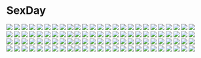 # SexDay
![](https://konachan.com/jpeg/cf318ed6ea15a5f1d3c47c2cfa3ca8e4/Konachan.com%20-%20163085%202girls%20blue_hair%20blush%20bou_shaku%20bow%20dress%20gray_hair%20hat%20izayoi_sakuya%20maid%20petals%20red_eyes%20short_hair%20shoujo_ai%20touhou%20valentine%20vampire%20wings.jpg)
![](https://konachan.com/image/7e38b98335666538f195e657543f504e/Konachan.com%20-%209105%20shakugan_no_shana%20shana.jpg)
![](https://konachan.com/image/e177df79e82ce26fc5173cf4978e1621/Konachan.com%20-%20247841%202girls%20hc%20original%20pixiv_fantasia%20tagme_%28character%29.jpg)
![](https://konachan.com/image/b29692d0d22425cb5af6cdbf2e077b63/Konachan.com%20-%20267510%20animal_ears%20ass%20brown_hair%20doggirl%20kneehighs%20loli%20original%20panties%20ponytail%20short_hair%20tachimi_%28basue%29%20tail%20thighhighs%20underwear.jpg)
![](https://konachan.com/jpeg/18f0a243bcd6b582f5fb79fb07976e1f/Konachan.com%20-%20127139%20barefoot%20bicycle%20dress%20dualscreen%20gloves%20goggles%20hat%20hizumi%20katana%20loli%20long_hair%20male%20ponytail%20ribbons%20short_hair%20sword%20vampire%20weapon%20white.jpg)
![](https://konachan.com/image/dcbed19f3bfa8a555beeae5515b30fea/Konachan.com%20-%20104084%20akemi_homura%20black_hair%20long_hair%20mahou_shoujo_madoka_magica%20pantyhose%20red%20walpurgis_no_yoru.jpg)
![](https://konachan.com/image/66504c21c2b761c806359403839500c8/Konachan.com%20-%20303649%202girls%20bed%20garter%20mmmmmkun%20original%20panties%20stockings%20topless%20underwear.jpg)
![](https://konachan.com/image/2ee23ae9134b298d263bbc0a5681c03e/Konachan.com%20-%2035024%202girls%20blue_hair%20breast_grab%20breasts%20brown_eyes%20brown_hair%20galge.com%20kimono%20logo%20nipples%20open_shirt%20red_eyes%20tagme%20topless%20undressing%20yuri.jpg)
![](https://konachan.com/jpeg/5c33eeaee161bf865822db40a7085979/Konachan.com%20-%20277790%202girls%20animal_ears%20apron%20aqua_eyes%20black_hair%20blush%20cat_smile%20catgirl%20dress%20fiodo%20food%20headband%20long_hair%20orange_eyes%20original%20short_hair%20tail.jpg)
![](https://konachan.com/jpeg/0a972fd6a264f3c8a7a0310647cec4e9/Konachan.com%20-%20169474%202girls%20aki_minoriko%20aki_shizuha%20blonde_hair%20gloves%20hat%20headphones%20kazetto%20navel%20red_eyes%20short_hair%20skirt%20thighhighs%20touhou.jpg)
![](https://konachan.com/jpeg/d444ffa14205f18e95c78716260c13c5/Konachan.com%20-%20287495%20ass%20blue_eyes%20blue_hair%20blush%20bow%20dress%20maid%20nemo_%28piisukun%29%20panties%20rem_%28re%3Azero%29%20short_hair%20thighhighs%20underwear.jpg)
![](https://konachan.com/image/8c2bd883f1a509bc2f901a6847992d33/Konachan.com%20-%20154679%20gunslinger_girl%20nipples%20tagme%20topless%20triela.jpg)
![](https://konachan.com/jpeg/5d4a16cad57f74a2b3c0826fa6229656/Konachan.com%20-%2036333%20arietta%20blue_eyes%20crown%20lyrical_lyric.jpg)
![](https://konachan.com/jpeg/677733344e51a93c43b195c5ece677aa/Konachan.com%20-%20278763%20anthropomorphism%20clouds%20crested_ibis_%28kemono_friends%29%20feathers%20happa_%28cloverppd%29%20hat%20kemono_friends%20short_hair%20sky%20sunset%20wings%20witch_hat%20yellow_eyes.jpg)
![](https://konachan.com/image/73dcb7672d03fba7daf8da4804b927b3/Konachan.com%20-%20107603%20amazon_%28dragon%27s_crown%29%20armor%20boots%20breasts%20cleavage%20dragon%27s_crown%20elf_%28dragon%27s_crown%29%20hat%20long_hair%20palch%20pointed_ears%20thighhighs.jpg)
![](https://konachan.com/jpeg/8956b1bd6d7fbff3b673833c8a71e342/Konachan.com%20-%2089840%20blue_eyes%20blue_hair%20cat_smile%20chibi%20cirno%20drink%20fairy%20ribbons%20touhou%20white%20wings%20yume_shokunin.jpg)
![](https://konachan.com/image/1a5bf78dc56aecb7e1000c6312501b0f/Konachan.com%20-%20221400%20barefoot%20breasts%20cleavage%20dtym%20original%20photo%20swimsuit.jpg)
![](https://konachan.com/jpeg/8135d381ea437f6b801b6c805d5bf812/Konachan.com%20-%20293854%20black_hair%20blush%20breasts%20censored%20game_cg%20hinata_nao%20kashima_hikari%20long_hair%20navel%20nipples%20nude%20ponytail%20pussy%20pussy_juice%20red_eyes%20spread_legs.jpg)
![](https://konachan.com/image/0d2eb000a77b0331415e483e0f6e4007/Konachan.com%20-%20193783%202-g%20animal_ears%20ass%20dengeki_hime%20flat_chest%20gray_hair%20green_eyes%20jpeg_artifacts%20logo%20loli%20nipples%20no_bra%20softhouse-seal%20tamamo_saku%20thighhighs.jpg)
![](https://konachan.com/jpeg/87951b09cd747dd103b9182fa3a3beb8/Konachan.com%20-%20268582%20ass%20blindfold%20dress%20flat_chest%20gray_hair%20loli%20nier%20nier%3A_automata%20nipples%20nude%20otto%20short_hair%20watermark%20yorha_unit_no._2_type_b.jpg)
![](https://konachan.com/jpeg/1a319cb98ba3ea3dcf9ef14369873829/Konachan.com%20-%20181711%20breasts%20censored%20game_cg%20kitsuki_riho%20koisuru_natsu_no_last_resort%20long_hair%20marui%20navel%20nipples%20penis%20pulltop%20purple_eyes%20pussy%20sex%20white_hair.jpg)
![](https://konachan.com/image/2f02e01553cca07d941dbd52d4259a02/Konachan.com%20-%20280154%20building%20city%20forest%20grass%20heriki_%28trkj%29%20original%20polychromatic%20tree.jpg)
![](https://konachan.com/jpeg/70c43ccfd4c508f0fc25dc279f116c7f/Konachan.com%20-%20199103%20blonde_hair%20blue_eyes%20clouds%20crown%20dress%20elbow_gloves%20gloves%20heart%20kagomesarrow%20luma%20nintendo%20princess_peach%20rosalina%20signed%20super_mario%20wand.jpg)
![](https://konachan.com/jpeg/c6112f35742aeaf4f5887c20332d1d0a/Konachan.com%20-%20285799%20aikagi_2%20azarashi_soft%20blonde_hair%20blue_eyes%20blush%20braids%20drink%20game_cg%20gintarou_%28kurousagi108%29%20hat%20long_hair%20sumeragi_ayano.jpg)
![](https://konachan.com/jpeg/b29a0c2b0d04e7979e18bf89e4280e80/Konachan.com%20-%209304%20blonde_hair%20medicine_melancholy%20scan%20touhou%20yuuki_tatsuya.jpg)
![](https://konachan.com/image/524d13902d7f8b63b2eddd0a4fae3abf/Konachan.com%20-%20278423%20black_hair%20breasts%20chinese_clothes%20chinese_dress%20cleavage%20flowers%20instrument%20kikivi%20original%20short_hair%20thighhighs.jpg)
![](https://konachan.com/jpeg/afee5a63d1832e5aff39571459be3b61/Konachan.com%20-%20279703%20ass%20bed%20blush%20brown_eyes%20brown_hair%20kure_masahiro%20long_hair%20original%20panties%20pantyhose%20school_uniform%20teddy_bear%20underwear.jpg)
![](https://konachan.com/jpeg/e9c4e4fa347b065a8baeb9acbf9474ec/Konachan.com%20-%20282497%202girls%20ass%20beach%20bikini%20blush%20boat%20breasts%20cleavage%20clouds%20green_eyes%20hat%20long_hair%20necomi%20ponytail%20popsicle%20saber%20signed%20sky%20swimsuit%20water%20wink.jpg)
![](https://konachan.com/jpeg/6ae528b7761bb4de9f840783042e3ec5/Konachan.com%20-%20275420%20all_male%20blush%20bondage%20bow%20dress%20gag%20green_eyes%20headdress%20krokobyaka%20long_hair%20male%20nanbaka%20pantyhose%20rope%20trap%20twintails%20waifu2x%20watermark%20white.jpg)
![](https://konachan.com/image/d4ea5e5ca36a1591ba79f4a96c12607b/Konachan.com%20-%20165644%20animal_ears%20asakura_ryouko%20blue_eyes%20blue_hair%20blush%20bow%20breasts%20bunny_ears%20bunnygirl%20cleavage%20noritama_%28gozen%29%20pantyhose%20suzumiya_haruhi_no_yuutsu.jpg)
![](https://konachan.com/jpeg/fa91d69cb569c0b332868c90dc5c9a70/Konachan.com%20-%20211036%20blonde_hair%20clownpiece%20fairy%20fire%20hat%20houdukixx%20long_hair%20pantyhose%20pink_eyes%20touhou.jpg)
![](https://konachan.com/image/cd0ef088db6a1db6a5f484dbca38aff2/Konachan.com%20-%2067806%20blue_eyes%20bunnygirl%20da_capo%20konata%20kotori_love_ex_p%20long_hair%20red_hair%20shirakawa_kotori.jpg)
![](https://konachan.com/jpeg/f080870ffbc2ca882ee83bd98a956302/Konachan.com%20-%20294235%20anthropomorphism%20ass%20azur_lane%20barefoot%20bikini%20blush%20breasts%20goggles%20long_hair%20orange_eyes%20ponytail%20red_hair%20swimsuit%20wet%20white%20zara_%28azur_lane%29.jpg)
![](https://konachan.com/image/e9e4eeeb439dc29b43af7e922b128ae5/Konachan.com%20-%20248919%20blush%20bra%20breasts%20haruka_natsuki%20long_hair%20orange_hair%20original%20pink_eyes%20school_uniform%20see_through%20skirt%20underwear%20water.jpg)
![](https://konachan.com/image/dc35853a2158920d1b4d41093f93f7bb/Konachan.com%20-%2047149%20black%20blonde_hair%20horns%20ibuki_suika%20long_hair%20ribbons%20touhou%20yellow_eyes.jpg)
![](https://konachan.com/image/32d58e0de04271291af0527516659199/Konachan.com%20-%207829%20dragon%20ragnarok_online%20shiina_yuu.jpg)
![](https://konachan.com/jpeg/015cda659f4d5fc7fd65d6dc9c0f3e71/Konachan.com%20-%2046161%202girls%20hoshii_miki%20idolmaster%20kisaragi_chihaya%20zanzi.jpg)
![](https://konachan.com/jpeg/1ca65acb8a9d1b10a103fbddd797873d/Konachan.com%20-%20137609%20animal_ears%20ayase_tamaki%20breasts%20cleavage%20green_eyes%20long_hair%20original%20sword%20tail%20torn_clothes%20weapon%20white_hair.jpg)
![](https://konachan.com/image/e638d15791b50f5759036122b9ee3962/Konachan.com%20-%20231147%20all_male%20blonde_hair%20boots%20gloves%20guilty_gear%20hat%20iceblock%20johnny_sfondi%20katana%20male%20open_shirt%20petals%20short_hair%20sunglasses%20sword%20weapon.jpg)
![](https://konachan.com/jpeg/1aadd7af717844493cebdd9b2fdd8fb7/Konachan.com%20-%20188020%20amano_misa%20black_hair%20blush%20censored%20fellatio%20game_cg%20long_hair%20penis%20red_eyes%20shirt%20skirt%20yuuki_rika.jpg)
![](https://konachan.com/image/1cc9f3340daa79bb967462bc3be8debc/Konachan.com%20-%20268905%20mclelun%20moon%20night%20nobody%20original%20scenic%20sky%20stars%20watermark.jpg)
![](https://konachan.com/image/3e400e7fc8b2a500aea27d027883b3d3/Konachan.com%20-%20263512%20all_male%20bandaid%20black_eyes%20black_hair%20cherry_blossoms%20clouds%20flowers%20glasses%20hat%20kneehighs%20male%20original%20petals%20scenic%20short_hair%20sky.jpg)
![](https://konachan.com/jpeg/1c1bf0447bac57359ede3518d716f8a1/Konachan.com%20-%20255226%20animal_ears%20aqua_eyes%20blonde_hair%20blush%20book%20brown_eyes%20catgirl%20final_fantasy%20gradient%20kurut%20long_hair%20miqo%27te%20moogle%20ponytail%20red%20tattoo%20wink.jpg)
![](https://konachan.com/image/f122c0f24dc8621bffbbfd46d957b71e/Konachan.com%20-%206339%20dragonaut%20gym_uniform%20kamishina_jin%20long_hair%20toa.jpg)
![](https://konachan.com/jpeg/6de3804cdf92fa3ad66b2bd175a7e459/Konachan.com%20-%20260347%20aqua_eyes%20forest%20front_wing%20game_cg%20gloves%20grass%20grisaia%3A_phantom_trigger%20gun%20kumashiro_megumi%20military%20short_hair%20tree%20uniform%20watanabe_akio%20weapon.jpg)
![](https://konachan.com/jpeg/59d82e8b4c8a38a9c263bba84b1d9516/Konachan.com%20-%20242301%20bed%20blonde_hair%20blue_eyes%20bra%20breasts%20game_cg%20hoshi_ori_yume_mirai%20koizumi_amane%20okihara_misa%20panties%20pantyhose%20spread_legs%20underwear.jpg)
![](https://konachan.com/jpeg/0b913d029100db319b63a0fe2e51c0f9/Konachan.com%20-%20234071%20blonde_hair%20chain%20dress%20horns%20ibuki_suika%20long_hair%20mifuru%20touhou%20yellow_eyes.jpg)
![](https://konachan.com/image/c0130ad2fa7e882d4bbf2c3cc7afc17e/Konachan.com%20-%2034071%20blue_eyes%20ciel_%28rockman%29%20clouds%20long_hair%20night%20orange_hair%20phungdinhdung%20red_hair%20robot%20rockman%20rockman_zero%20sky%20sword%20weapon%20zero.jpg)
![](https://konachan.com/image/b8cd4e12c27acad5db0855851a7e84c6/Konachan.com%20-%2023798%20fate_testarossa%20mahou_shoujo_lyrical_nanoha%20takamachi_nanoha%20yagami_hayate.jpg)
![](https://konachan.com/image/4d57a882128828320e35f041affa6072/Konachan.com%20-%20204606%20beach%20bikini%20breasts%20choker%20cleavage%20clouds%20dress%20hat%20idolmaster%20leaves%20navel%20necklace%20piromizu%20short_hair%20summer_dress%20swimsuit%20water%20wristwear.jpg)
![](https://konachan.com/image/17383265fcde80d9881a31fd6f19bcbc/Konachan.com%20-%2063683%20favorite%20game_cg%20hoshizora_no_memoria%20tagme.jpg)
![](https://konachan.com/image/d76a9a08c32572730f518c91987a3d1d/Konachan.com%20-%20231581%20anthropomorphism%20ass%20blush%20gray_hair%20kneehighs%20long_hair%20orange_eyes%20panties%20ponytail%20school_uniform%20spread_legs%20striped_panties%20underwear.jpg)
![](https://konachan.com/jpeg/5af4d828014525c6b5e99035c760c759/Konachan.com%20-%20155729%20animal_ears%20armor%20blonde_hair%20brown_eyes%20butterfly%20elin%20hono_mochizuki%20tera_online.jpg)
![](https://konachan.com/jpeg/2fc8bfda7cfa22600d986fa0c454d668/Konachan.com%20-%20230365%20aqua_eyes%20blush%20brown_hair%20building%20cake%20christmas%20city%20dress%20drink%20food%20kazenokaze%20night%20original%20ponytail%20thighhighs%20tree%20zettai_ryouiki.jpg)
![](https://konachan.com/image/619a529916f6713668a8714abbdecc7c/Konachan.com%20-%20156199%20brook%20franky%20genderswap%20group%20mogmahiru%20monkey_d_luffy%20monochrome%20nami%20nico_robin%20one_piece%20roronoa_zoro%20sanji%20tony_tony_chopper%20usopp%20weapon.jpg)
![](https://konachan.com/image/7509ce32ea938a301b59860645bbd5cb/Konachan.com%20-%2035165%20black%20breasts%20cleavage%20witchblade.jpg)
![](https://konachan.com/image/a75120a99a6ee92f4a2264edb9cee151/Konachan.com%20-%20144013%20all_male%20brown_eyes%20brown_hair%20fuuchouin_kazuki%20getbackers%20long_hair%20male%20nude%20papillon10%20trap.jpg)
![](https://konachan.com/jpeg/3fbd4e3e9fde8ea00076457fd7f75e4f/Konachan.com%20-%20299551%20brown_hair%20close%20hololive%20joeychen%20natsuiro_matsuri%20navel%20shorts%20wink.jpg)
![](https://konachan.com/jpeg/ca126bf5ff0e525a01e52e28bdfc1ffe/Konachan.com%20-%20136955%20barefoot%20beach%20clouds%20feathers%20long_hair%20original%20purple_eyes%20purple_hair%20reflection%20scenic%20skirt%20sky%20toshi_%28www000wj%29%20water%20wings.jpg)
![](https://konachan.com/jpeg/6005e0f2965834eb120b663772a939f3/Konachan.com%20-%20145826%20black_hair%20clochette%20kugayama_konoka%20long_hair%20prism_recollection%20red_eyes%20school_uniform%20shintaro%20thighhighs%20transparent%20zettai_ryouiki.jpg)
![](https://konachan.com/image/c85111c4d4d3978a66f8fdda4a2bed9d/Konachan.com%20-%20201664%20anthropomorphism%20battleship_water_oni%20black_hair%20chain%20dress%20horns%20kantai_collection%20long_hair%20shackles%20sima_naoteng%20water.jpg)
![](https://konachan.com/image/d9a323d43d9aeea68be69699a45381fe/Konachan.com%20-%20136054%20blonde_hair%20flandre_scarlet%20hijiri_byakuren%20kouzuki_hajime%20moon%20purple_hair%20red_eyes%20remilia_scarlet%20touhou%20vampire%20watermark%20wings.jpg)
![](https://konachan.com/image/ab7043128f2efb2f6f4a41f9cd199b9d/Konachan.com%20-%20117212%20all_male%20kagamine_len%20male%20vocaloid.jpg)
![](https://konachan.com/image/640aa9dfcaa3cdb867ebee961567e7f9/Konachan.com%20-%20261288%202girls%20apron%20aqua_eyes%20aqua_hair%20bow%20clouds%20dress%20haraguroi_you%20headdress%20maid%20pink_eyes%20pink_hair%20ram_%28re%3Azero%29%20short_hair%20sky%20twins%20windmill.jpg)
![](https://konachan.com/jpeg/c180bb0c3fc3722001ef6badd470e181/Konachan.com%20-%206472%20brown_eyes%20okano_hinata%20school_uniform%20wind%3A_a_breath_of_heart.jpg)
![](https://konachan.com/jpeg/f59b5372cc9f90d76aff5cc326becdb8/Konachan.com%20-%20288793%202girls%20bed%20blue_eyes%20blush%20bra%20breasts%20brown_hair%20catgirl%20cleavage%20flat_chest%20headband%20navel%20nedia_r%20original%20panties%20tail%20underwear%20wink%20yuri.jpg)
![](https://konachan.com/image/b060f3ade836229331598ab0e8b52800/Konachan.com%20-%2063462%20favorite%20game_cg%20hoshizora_no_memoria%20tagme.jpg)
![](https://konachan.com/image/004b7f55021122bce9f53385a4211b87/Konachan.com%20-%20158949%20animal_ears%20bikini%20minatsuki_arumi%20original%20pink_hair%20swimsuit%20tail%20water%20wet.jpg)
![](https://konachan.com/jpeg/1398546c1c8ada257e9773390b792e2f/Konachan.com%20-%20168784%20black_hair%20butterfly%20chi%40ki%20japanese_clothes%20katana%20mikasa_ackerman%20red%20red_eyes%20shingeki_no_kyojin%20short_hair%20sword%20weapon.jpg)
![](https://konachan.com/jpeg/c0651f0a56ce648abe1eb4c724e48001/Konachan.com%20-%2079916%20breasts%20cleavage%20computer%20exit_tunes%20headphones%20kiba_satoshi%20wink.jpg)
![](https://konachan.com/jpeg/a7224ed0e86d44e200a75eddcda4f2c2/Konachan.com%20-%20294059%20couch%20drink%20kimishima_ao%20long_hair%20original%20panties%20scan%20skirt%20socks%20underwear.jpg)
![](https://konachan.com/jpeg/a4879aa80dbc0ab9b356bc55adf247b8/Konachan.com%20-%20188233%202girls%20akabeisoft3%20aotsuki_shinobu%20bed%20black_hair%20blonde_hair%20breasts%20game_cg%20kurihara_yume%20nipples%20nude%20yoneyama_miu%20yuri.jpg)
![](https://konachan.com/jpeg/2877296cc957373250f1d58f549ac1f8/Konachan.com%20-%20159132%202girls%20animal_ears%20bed%20blush%20censored%20dark_skin%20eushully%20game_cg%20harness_neneka%20horns%20madou_koukaku%20pointed_ears%20pussy%20tail%20wet%20zara_alphimia.jpg)
![](https://konachan.com/image/b5dec631d49137d7ccac842e5a48818a/Konachan.com%20-%20291631%202girls%20autumn%20azur_lane%20blue_eyes%20building%20clouds%20dress%20food%20gray_hair%20hat%20long_hair%20nishina_kakeri%20purple_eyes%20shoujo_ai%20sky%20twintails%20wink.jpg)
![](https://konachan.com/jpeg/caf2cf49cda3251f6eb12690edabf64a/Konachan.com%20-%2047591%20barefoot%20black_hair%20blonde_hair%20book%20brown_eyes%20chii%20chobits%20long_hair%20male%20pajamas%20sumomo%20techgirl%20third-party_edit.jpg)
![](https://konachan.com/image/fe1c8c88add7f2cea77a895ec82afbf7/Konachan.com%20-%20307810%20ass%20bed%20blue_eyes%20blush%20bra%20breasts%20brown_hair%20cleavage%20close%20long_hair%20original%20panties%20ponytail%20underwear%20yk_%28pixiv43531291%29.jpg)
![](https://konachan.com/image/c63bca8e9b1154e9ae8295671f96fb70/Konachan.com%20-%20130322%20close%20mask%20red_eyes%20tagme_%28artist%29%20white_hair.jpg)
![](https://konachan.com/image/7b0450e5e0145d4c87d0463a0cf59470/Konachan.com%20-%20280230%20animal_ears%20blonde_hair%20blush%20cherry_blossoms%20fang%20flowers%20foxgirl%20horokusa_%28korai%29%20japanese_clothes%20miko%20petals%20senko%20short_hair%20tail%20yellow_eyes.jpg)
![](https://konachan.com/image/1989e23f14475bcafc559c32aecf7d6b/Konachan.com%20-%2032627%20tagme.jpg)
![](https://konachan.com/jpeg/84939231b2757d3e54d215dc11ba850e/Konachan.com%20-%20218602%20anthropomorphism%20blue_eyes%20bodysuit%20cameltoe%20gray_hair%20hat%20long_hair%20magicians%20ro-500_%28kancolle%29%20skintight%20u-511_%28kancolle%29%20underwater%20water.jpg)
![](https://konachan.com/jpeg/aee7dabc2d62a2d18f92fb985fccc0ca/Konachan.com%20-%20239297%20bikini%20breasts%20clouds%20granblue_fantasy%20hewsack%20navel%20pointed_ears%20red_eyes%20red_hair%20sky%20summer%20swimsuit%20yggdrasill_%28granblue_fantasy%29.jpg)
![](https://konachan.com/image/430e4dad6519803dfd9702054ed36c89/Konachan.com%20-%20124116%20blue_eyes%20blue_hair%20dress%20flowers%20gia%20gun%20tagme%20weapon.jpg)
![](https://konachan.com/image/360ffccf8b519c3d3e7e9d4f8ceb4632/Konachan.com%20-%20177008%20boots%20brown_eyes%20elbow_gloves%20gloves%20katana%20long_hair%20original%20shou_mai%20skirt%20sword%20thighhighs%20twintails%20weapon.jpg)
![](https://konachan.com/jpeg/55780810586e47eea81b7d0fd1c545f8/Konachan.com%20-%20192804%20blue_eyes%20boots%20brown_hair%20game_cg%20green_eyes%20hinata_masaya%20ichinose_rika%20night%20purple_hair%20short_hair%20shorts%20sprite%20stars%20suzumori%20yuuki_itsuka.jpg)
![](https://konachan.com/image/aaf1d8b7277291d426e5a2137ea78d0d/Konachan.com%20-%20147272%20christmas%20ganaha_hibiki%20idolmaster.jpg)
![](https://konachan.com/jpeg/5a6e5c65f04883af937eb0cf3eb10a82/Konachan.com%20-%20228948%20animal_ears%20aqua_eyes%20blush%20breasts%20cleavage%20game_cg%20japanese_clothes%20kobuichi%20long_hair%20senren_banka%20tomotake_yoshino%20white_hair%20yukata%20yuzusoft.jpg)
![](https://konachan.com/jpeg/c72f49a34d7df2141d9e1782af795c0e/Konachan.com%20-%20260326%20aqua_eyes%20bandage%20bandaid%20black_hair%20drink%20food%20front_wing%20fukami_reina%20game_cg%20pink_hair%20ponytail%20purple_eyes%20purple_hair%20red_eyes%20scarf%20tie.jpg)
![](https://konachan.com/image/5a9791ce7a66e036d38e4b93580efd48/Konachan.com%20-%20103161%20asobi_ni_iku_yo%21%20kinjou_manami.jpg)
![](https://konachan.com/image/dceaa933d48ea3c76397b98582d53790/Konachan.com%20-%20227803%20choker%20elbow_gloves%20gloves%20idolmaster%20idolmaster_cinderella_girls%20idolmaster_million_live%21%20ima_%28lm_ew%29%20kikuchi_makoto%20microphone.jpg)
![](https://konachan.com/jpeg/993bf9254c0d9ff4fb9dda9c1604eec3/Konachan.com%20-%20131722%20akatsuki-works%20game_cg%20haruki_urara%20honoue_maki%20kanno_kou%20kourihama_juri%20kusui_riko%20renjou_yae%20saeki_hokuto%20tsukasa_mahori.jpg)
![](https://konachan.com/jpeg/31ad78b47947a863e54236adc82eb2c8/Konachan.com%20-%2037394%20cecile_croomy%20code_geass%20lloyd_asplund%20transparent.jpg)
![](https://konachan.com/image/583df846dd8b8675a8e9bf47c190f379/Konachan.com%20-%2082953%20breasts%20fate_testarossa%20mahou_shoujo_lyrical_nanoha%20mahou_shoujo_lyrical_nanoha_strikers%20narutaki_shin%20nipples%20no_bra%20open_shirt%20thighhighs.jpg)
![](https://konachan.com/jpeg/9dc5ede5b9efc0b5ce9f8750c5f4d4c8/Konachan.com%20-%20200654%20blue_eyes%20blush%20breasts%20cleavage%20cum%20long_hair%20original%20red_hair%20tagme_%28artist%29.jpg)
![](https://konachan.com/jpeg/804692e8a034a5ad71016761c39655a4/Konachan.com%20-%2054606%20bakemonogatari%20monogatari_%28series%29%20senjougahara_hitagi%20vector.jpg)
![](https://konachan.com/image/85e97bdde6fb69003f20fd845f39f76a/Konachan.com%20-%2068041%20akira.jpg)
![](https://konachan.com/jpeg/5a24e9d0453a5dff2411e64a3d5e8145/Konachan.com%20-%20300177%202girls%20anmi%20blue_eyes%20blush%20computer%20cropped%20dress%20headphones%20pink_hair%20scan%20thighhighs%20wings.jpg)
![](https://konachan.com/image/4190ee7e4deef8f6d08b3531abf36de3/Konachan.com%20-%20216164%20glasses%20rugia.dian.jpg)
![](https://konachan.com/image/c89b55774e24f1b030a35c0f764ead28/Konachan.com%20-%2014630%20ayanami_rei%20cheerleader%20group%20katsuragi_misato%20neon_genesis_evangelion%20soryu_asuka_langley.jpg)
![](https://konachan.com/image/5b13192540834f8f536a5d07d54be06c/Konachan.com%20-%20135132%20accel_world%20anus%20ass%20brown_hair%20fujishima-01%20kurashima_chiyuri%20nopan%20pussy%20red_eyes%20thighhighs%20uncensored.jpg)
![](https://konachan.com/jpeg/32ec9adcfeb1f3641ab964ab508ae37b/Konachan.com%20-%2064861%20hatsune_miku%20sky%20twintails%20vocaloid.jpg)
